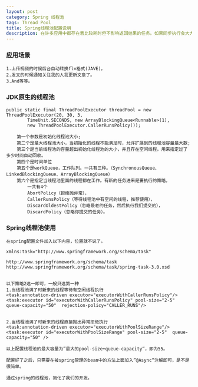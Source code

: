 ```yaml
---
layout: post
category: Spring 线程池
tags: Thread Pool
title: Spring线程池配置说明
description: 在许多应用中都存在着比较耗时但不影响返回结果的任务。如果同步执行会大大影响系统的体验。
---
```


### 应用场景
    
    1.上传视频的时候后台自动转换flv格式(JAVE)。
    2.发文的时候通知关注我的人我更新文章了。
    3.And等等。
	
### JDK原生的线程池
    
    public static final ThreadPoolExecutor threadPool = new ThreadPoolExecutor(20, 30, 3,
			TimeUnit.SECONDS, new ArrayBlockingQueue<Runnable>(1),
			new ThreadPoolExecutor.CallerRunsPolicy());
		
		第一个参数是初始化线程池大小;
		第二个是最大线程池大小，当初始化的线程不能满足时，允许扩展到的线程池容量最大数;
		第三个是当前线程池的容量超出初始化线程池的大小，并且存在空闲线程。用来指定过了多少时间自动回收。
		第四个是时间单位
		第五个是workQueue，工作队列。一共有三种。（SynchronousQueue、 LinkedBlockingQueue、ArrayBlockingQueue）
		第六个是指定当线程池里面的线程都在工作。有新的任务进来是要执行的策略。
		    一共有4个
		    AbortPolicy（拒绝抛异常）， 
		    CallerRunsPolicy（等待线程池中有空闲的线程，推荐使用）， 
		    DiscardOldestPolicy（忽略最老的任务，然后执行我们提交的），
		    DiscardPolicy（忽略你提交的任务）。
	
### Spring线程池使用
    
    在spring配置文件加入以下内容，位置就不说了。
    
    xmlns:task="http://www.springframework.org/schema/task"
    
    http://www.springframework.org/schema/task
  	http://www.springframework.org/schema/task/spring-task-3.0.xsd
    
    
    以下策略2选一即可，一般只选第一种
  	1.当线程池满了时新来的线程等待有空闲线程执行
  	<task:annotation-driven executor="executorWithCallerRunsPolicy"/>
    <task:executor id="executorWithCallerRunsPolicy" pool-size="2-5"  queue-capacity="50"  rejection-policy="CALLER_RUNS"/>
    
    
    2.当线程池满了时新来的线程直接抛出异常拒绝执行
  	<task:annotation-driven executor="executorWithPoolSizeRange"/>
    <task:executor id="executorWithPoolSizeRange" pool-size="2-5"  queue-capacity="50" />
    
    以上配置线程池的最大容量为”最大的pool-size+queue-capacity“，即为55。
    
    配置好了之后，只需要在被spring管理的bean中的方法上面加入”@Async“注解即可，是不是很简单。
    
    通过spring的线程池，简化了我们的开发。
    
    
